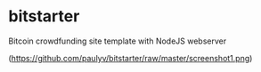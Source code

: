 bitstarter
==========

Bitcoin crowdfunding site template with NodeJS webserver

(https://github.com/paulyv/bitstarter/raw/master/screenshot1.png)
